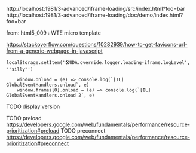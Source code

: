 
http://localhost:1981/3-advanced/iframe-loading/src/index.html?foo=bar
http://localhost:1981/3-advanced/iframe-loading/doc/demo/index.html?foo=bar

from: html5_009 : WTE micro template


https://stackoverflow.com/questions/10282939/how-to-get-favicons-url-from-a-generic-webpage-in-javascript

`localStorage.setItem('🛠UDA.override.logger.loading-iframe.logLevel', '"silly"')`


		window.onload = (e) => console.log(`[IL] GlobalEventHandlers.onload`, e)
		window.frames[0].onload = (e) => console.log(`[IL] GlobalEventHandlers.onload 2`, e)

TODO display version

TODO preload https://developers.google.com/web/fundamentals/performance/resource-prioritization#preload
TODO preconnect https://developers.google.com/web/fundamentals/performance/resource-prioritization#preconnect
